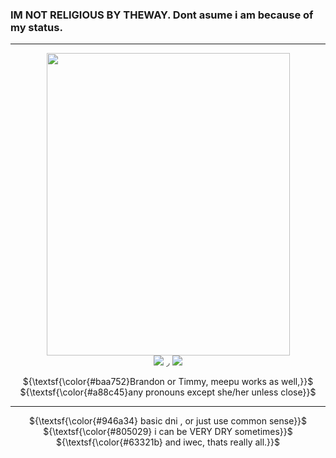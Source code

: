 ### IM NOT RELIGIOUS BY THEWAY. Dont asume i am because of my status.
***

<div align="center">

<img width="389" height="484" src="https://file.garden/ZYrDFz02dgP5Z-Py/Untitled219_20250826154643.png"/><br>
<a href="https://rentry.co/mozelle"><img src="https://img.shields.io/badge/ren-try-white?style=plastic&labelColor=%23c9ab63"></a> ◞ <a href="https://bealdhild.atabook.org"><img src="https://img.shields.io/badge/ata-book-white?style=plastic&labelColor=%23c9ab63"></a>


${\textsf{\color{#baa752}Brandon or Timmy, meepu works as well,}}$ <br>
${\textsf{\color{#a88c45}any pronouns except she/her unless close}}$ <br>

***

${\textsf{\color{#946a34} basic dni , or just use common sense}}$ <br>
${\textsf{\color{#805029} i can be VERY DRY sometimes}}$ <br>
${\textsf{\color{#63321b} and iwec, thats really all.}}$ <br>
